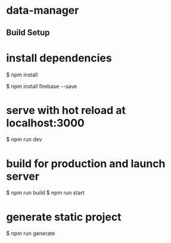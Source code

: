 # data-manager

## Build Setup

# install dependencies
$ npm install

$ npm install firebase --save

# serve with hot reload at localhost:3000
$ npm run dev


# build for production and launch server
$ npm run build
$ npm run start

# generate static project
$ npm run generate

